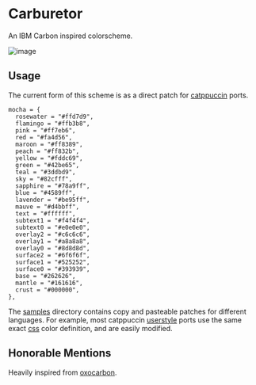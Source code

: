 # Carburetor

An IBM Carbon inspired colorscheme. 

![image](https://github.com/ozwaldorf/carburetor/assets/8976745/b37d7956-8230-4bed-ae56-4bcc56813ed3)

## Usage

The current form of this scheme is as a direct patch for [catppuccin](https://github.com/catppuccin/catppuccin) ports.

```
mocha = {
  rosewater = "#ffd7d9",
  flamingo = "#ffb3b8",
  pink = "#ff7eb6",
  red = "#fa4d56",
  maroon = "#ff8389",
  peach = "#ff832b",
  yellow = "#fddc69",
  green = "#42be65",
  teal = "#3ddbd9",
  sky = "#82cfff",
  sapphire = "#78a9ff",
  blue = "#4589ff",
  lavender = "#be95ff",
  mauve = "#d4bbff",
  text = "#ffffff",
  subtext1 = "#f4f4f4",
  subtext0 = "#e0e0e0",
  overlay2 = "#c6c6c6",
  overlay1 = "#a8a8a8",
  overlay0 = "#8d8d8d",
  surface2 = "#6f6f6f",
  surface1 = "#525252",
  surface0 = "#393939",
  base = "#262626",
  mantle = "#161616",
  crust = "#000000",
},
```

The [samples](samples) directory contains copy and pasteable patches for different languages. For example, most catppuccin [userstyle](https://github.com/catppuccin/userstyles/) ports use the same exact [css](samples/css.txt) color definition, and are easily modified.

## Honorable Mentions

Heavily inspired from [oxocarbon](https://github.com/nyoom-engineering/oxocarbon/).
